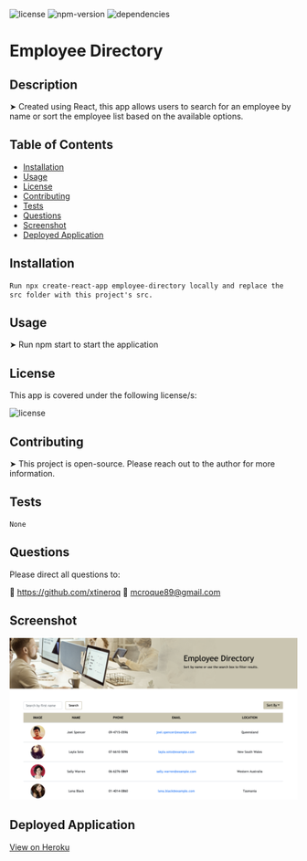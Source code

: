 
![license](https://img.shields.io/badge/license-ISC-brightgreen)
![npm-version](https://img.shields.io/npm/v/npm?color=orange)
![dependencies](https://img.shields.io/david/xtineroq/cr-hw17-fitness-tracker?color=blue)

# Employee Directory

## Description
➤ Created using React, this app allows users to search for an employee by name or sort the employee list based on the available options.

## Table of Contents
* [Installation](#installation)
* [Usage](#usage)
* [License](#license)
* [Contributing](#contributing)
* [Tests](#tests)
* [Questions](#questions)
* [Screenshot](#screenshot)
* [Deployed Application](#deployed-application)

## Installation
```
Run npx create-react-app employee-directory locally and replace the src folder with this project's src.
```

## Usage
➤ Run npm start to start the application

## License
This app is covered under the following license/s:

![license](https://img.shields.io/badge/license-ISC-brightgreen)

## Contributing
➤ This project is open-source. Please reach out to the author for more information.

## Tests
```
None
```

## Questions
Please direct all questions to:

👤 https://github.com/xtineroq
📧 mcroque89@gmail.com

## Screenshot
![main-page](./src/assets/main.png)

## Deployed Application
[View on Heroku](https://cr-hw19-user-directory.herokuapp.com/)